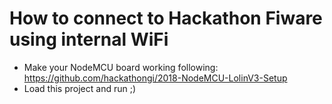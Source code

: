 # How to connect to Hackathon Fiware using internal WiFi

- Make your NodeMCU board working following: https://github.com/hackathongi/2018-NodeMCU-LolinV3-Setup
- Load this project and run ;)